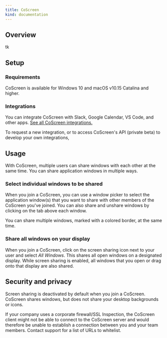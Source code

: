 ```yaml
---
title: CoScreen
kind: documentation
---
```


## Overview
tk


## Setup
### Requirements
CoScreen is available for Windows 10 and macOS v10.15 Catalina and higher. 
<!-- Waitlist for Linux support -->

### Integrations

You can integrate CoScreen with Slack, Google Calendar, VS Code, and other apps. [See all CoScreen integrations.][1]

To request a new integration, or to access CoScreen's API (private beta) to develop your own integrations, 
<!-- contact support? -->

## Usage

With CoScreen, multiple users can share windows with each other at the same time. You can share application windows in multiple ways.

### Select individual windows to be shared

When you join a CoScreen, you can use a window picker to select the application window(s) that you want to share with other members of the CoScreen you've joined. You can also share and unshare windows by clicking on the tab above each window.

<!-- {{< img src="coscreen/sharewindow.mp4" alt="Facet creation for custom tag" style="width:100%;" video="true">}} -->

You can share multiple windows, marked with a colored border, at the same time.

### Share all windows on your display

When you join a CoScreen, click on the screen sharing icon next to your user and select _All Windows_. This shares all open windows on a designated display. While screen sharing is enabled, all windows that you open or drag onto that display are also shared.

## Security and privacy

Screen sharing is deactivated by default when you join a CoScreen. CoScreen shares windows, but does not share your desktop backgrounds or icons. 

If your company uses a corporate firewall/SSL Inspection, the CoScreen client might not be able to connect to the CoScreen server and would therefore be unable to establish a connection between you and your team members. Contact support for a list of URLs to whitelist.

[1]: https://www.coscreen.co/integrations
